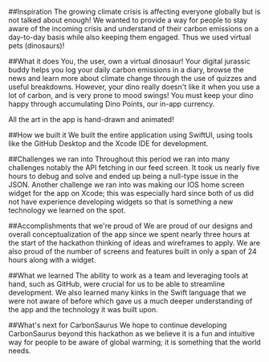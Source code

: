 ##Inspiration
The growing climate crisis is affecting everyone globally but is not talked about enough! We wanted to provide a way for people to stay aware of the incoming crisis and understand of their carbon emissions on a day-to-day basis while also keeping them engaged. Thus we used virtual pets (dinosaurs)!

##What it does
You, the user, own a virtual dinosaur! Your digital jurassic buddy helps you log your daily carbon emissions in a diary, browse the news and learn more about climate change through the use of quizzes and useful breakdowns. However, your dino really doesn't like it when you use a lot of carbon, and is very prone to mood swings! You must keep your dino happy through accumulating Dino Points, our in-app currency.

All the art in the app is hand-drawn and animated!

##How we built it
We built the entire application using SwiftUI, using tools like the GitHub Desktop and the Xcode IDE for development.

##Challenges we ran into
Throughout this period we ran into many challenges notably the API fetching in our feed screen. It took us nearly five hours to debug and solve and ended up being a null-type issue in the JSON. Another challenge we ran into was making our IOS home screen widget for the app on Xcode; this was especially hard since both of us did not have experience developing widgets so that is something a new technology we learned on the spot.

##Accomplishments that we're proud of
We are proud of our designs and overall conceptualization of the app since we spent nearly three hours at the start of the hackathon thinking of ideas and wireframes to apply. We are also proud of the number of screens and features built in only a span of 24 hours along with a widget.

##What we learned
The ability to work as a team and leveraging tools at hand, such as GitHub, were crucial for us to be able to streamline development. We also learned many kinks in the Swift language that we were not aware of before which gave us a much deeper understanding of the app and the technology it was built upon.

##What's next for CarbonSaurus
We hope to continue developing CarbonSaurus beyond this hackathon as we believe it is a fun and intuitive way for people to be aware of global warming; it is something that the world needs.
